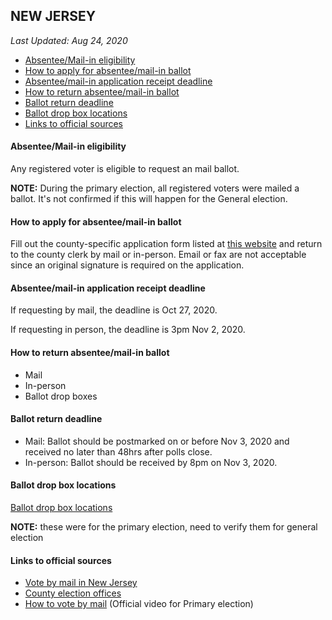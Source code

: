 ## NEW JERSEY

*Last Updated: Aug 24, 2020*

* [Absentee/Mail-in eligibility](#absenteemail-in-eligibility)
* [How to apply for absentee/mail-in ballot](#how-to-apply-for-absenteemail-in-ballot)
* [Absentee/mail-in application receipt deadline](#absenteemail-in-application-receipt-deadline)
* [How to return absentee/mail-in ballot](#how-to-return-absenteemail-in-ballot)
* [Ballot return deadline](#ballot-return-deadline)
* [Ballot drop box locations](#ballot-drop-box-locations)
* [Links to official sources](#links-to-official-sources)


#### Absentee/Mail-in eligibility
Any registered voter is eligible to request an mail ballot. 

**NOTE:** During the primary election, all registered voters were mailed a ballot. It's not confirmed if this will happen for the General election.


#### How to apply for absentee/mail-in ballot
Fill out the county-specific application form listed at [this website](https://nj.gov/state/elections/vote-by-mail.shtml) and return to the county clerk by mail or in-person. Email or fax are not acceptable since an original signature is required on the application.

#### Absentee/mail-in application receipt deadline
If requesting by mail, the deadline is Oct 27, 2020.

If requesting in person, the deadline is 3pm Nov 2, 2020.


#### How to return absentee/mail-in ballot
* Mail
* In-person
* Ballot drop boxes


#### Ballot return deadline
* Mail: Ballot should be postmarked on or before Nov 3, 2020 and received no later than 48hrs after polls close.
* In-person: Ballot should be received by 8pm on Nov 3, 2020.

#### Ballot drop box locations
[Ballot drop box locations](https://www.state.nj.us/state/elections/assets/pdf/election-results/2020/2020-drop-box-locations.pdf)

**NOTE:** these were for the primary election, need to verify them for general election


#### Links to official sources
* [Vote by mail in New Jersey](https://nj.gov/state/elections/vote-by-mail.shtml)
* [County election offices](https://nj.gov/state/elections/county-eo.shtml)
* [How to vote by mail](https://youtu.be/F7iHSpfgLjg) (Official video for Primary election)
